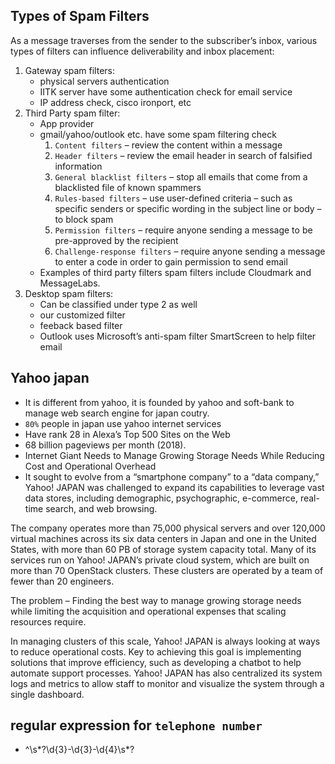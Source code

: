 
## Types of Spam Filters
As a message traverses from the sender to the subscriber’s inbox, various types of filters can influence deliverability and inbox placement:
1. Gateway spam filters:
    - physical servers authentication
    - IITK server have some authentication check for email service
    - IP address check, cisco ironport, etc
2. Third Party spam filter:
    - App provider
    - gmail/yahoo/outlook etc. have some spam filtering check
        1. `Content filters` – review the content within a message
        2. `Header filters` – review the email header in search of falsified information
        3. `General blacklist filters` – stop all emails that come from a blacklisted file of known spammers
        4. `Rules-based filters` – use user-defined criteria – such as specific senders or specific wording in the subject line or body – to block spam
        5. `Permission filters` – require anyone sending a message to be pre-approved by the recipient
        6. `Challenge-response filters` – require anyone sending a message to enter a code in order to gain permission to send email
    - Examples of third party filters spam filters include Cloudmark and MessageLabs.
3. Desktop spam filters:
    - Can be classified under type 2 as well
    - our customized filter
    - feeback based filter 
    - Outlook uses Microsoft’s anti-spam filter SmartScreen to help filter email



## Yahoo japan
- It is different from yahoo, it is founded by yahoo and soft-bank to manage web search engine for japan coutry.
- `80%` people in japan use yahoo internet services
- Have rank 28 in Alexa’s Top 500 Sites on the Web
- 68 billion pageviews per month (2018). 
- Internet Giant Needs to Manage Growing Storage Needs While Reducing Cost and Operational Overhead
- It sought to evolve from a “smartphone company” to a “data company,” Yahoo! JAPAN was challenged to expand its capabilities to leverage vast data stores, including demographic, psychographic, e-commerce, real-time search, and web browsing.

The company operates more than 75,000 physical servers and over 120,000 virtual machines across its six data centers in Japan and one in the United States, with more than 60 PB of storage system capacity total. Many of its services run on Yahoo! JAPAN’s private cloud system, which are built on more than 70 OpenStack clusters. These clusters are operated by a team of fewer than 20 engineers.

The problem – Finding the best way to manage growing storage needs while limiting the acquisition and operational expenses that scaling resources require.

In managing clusters of this scale, Yahoo! JAPAN is always looking at ways to reduce operational costs. Key to achieving this goal is implementing solutions that improve efficiency, such as developing a chatbot to help automate support processes. Yahoo! JAPAN has also centralized its system logs and metrics to allow staff to monitor and visualize the system through a single dashboard.


## regular expression for `telephone number`
- ^\s*?\d{3}-\d{3}-\d{4}\s*?